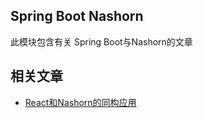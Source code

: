 ## Spring Boot Nashorn

此模块包含有关 Spring Boot与Nashorn的文章

## 相关文章

+ [React和Nashorn的同构应用](http://tu-yucheng.github.io/springboot/2023/05/12/react-nashorn-isomorphic-app.html)